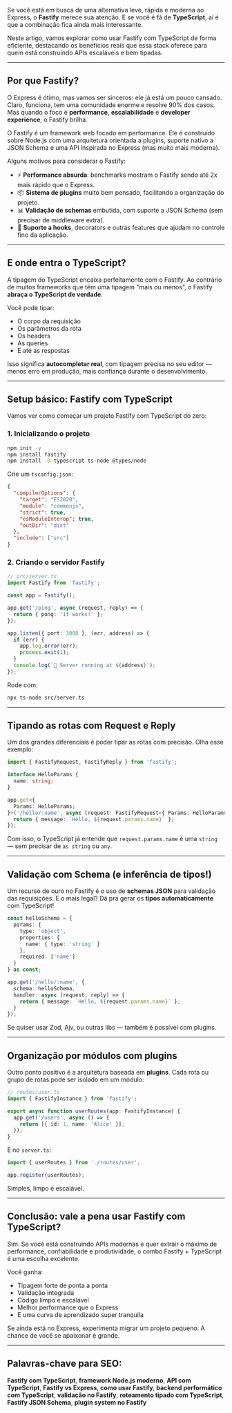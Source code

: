 Se você está em busca de uma alternativa leve, rápida e moderna ao Express, o **Fastify** merece sua atenção. E se você é fã de **TypeScript**, aí é que a combinação fica ainda mais interessante.

Neste artigo, vamos explorar como usar Fastify com TypeScript de forma eficiente, destacando os benefícios reais que essa stack oferece para quem está construindo APIs escaláveis e bem tipadas.

---

## Por que Fastify?

O Express é ótimo, mas vamos ser sinceros: ele já está um pouco cansado. Claro, funciona, tem uma comunidade enorme e resolve 90% dos casos. Mas quando o foco é **performance**, **escalabilidade** e **developer experience**, o Fastify brilha.

O Fastify é um framework web focado em performance. Ele é construído sobre Node.js com uma arquitetura orientada a plugins, suporte nativo a JSON Schema e uma API inspirada no Express (mas muito mais moderna).

Alguns motivos para considerar o Fastify:

- ⚡ **Performance absurda**: benchmarks mostram o Fastify sendo até 2x mais rápido que o Express.
- 📦 **Sistema de plugins** muito bem pensado, facilitando a organização do projeto.
- 📊 **Validação de schemas** embutida, com suporte a JSON Schema (sem precisar de middleware extra).
- 🔌 **Suporte a hooks**, decorators e outras features que ajudam no controle fino da aplicação.

---

## E onde entra o TypeScript?

A tipagem do TypeScript encaixa perfeitamente com o Fastify. Ao contrário de muitos frameworks que têm uma tipagem "mais ou menos", o Fastify **abraça o TypeScript de verdade**.

Você pode tipar:

- O corpo da requisição
- Os parâmetros da rota
- Os headers
- As queries
- E até as respostas

Isso significa **autocompletar real**, com tipagem precisa no seu editor — menos erro em produção, mais confiança durante o desenvolvimento.

---

## Setup básico: Fastify com TypeScript

Vamos ver como começar um projeto Fastify com TypeScript do zero:

### 1. Inicializando o projeto

```bash
npm init -y
npm install fastify
npm install -D typescript ts-node @types/node
```

Crie um `tsconfig.json`:

```json
{
  "compilerOptions": {
    "target": "ES2020",
    "module": "commonjs",
    "strict": true,
    "esModuleInterop": true,
    "outDir": "dist"
  },
  "include": ["src"]
}
```

### 2. Criando o servidor Fastify

```ts
// src/server.ts
import Fastify from 'fastify';

const app = Fastify();

app.get('/ping', async (request, reply) => {
  return { pong: 'it works!' };
});

app.listen({ port: 3000 }, (err, address) => {
  if (err) {
    app.log.error(err);
    process.exit(1);
  }
  console.log(`🚀 Server running at ${address}`);
});
```

Rode com:

```bash
npx ts-node src/server.ts
```

---

## Tipando as rotas com Request e Reply

Um dos grandes diferenciais é poder tipar as rotas com precisão. Olha esse exemplo:

```ts
import { FastifyRequest, FastifyReply } from 'fastify';

interface HelloParams {
  name: string;
}

app.get<{
  Params: HelloParams;
}>('/hello/:name', async (request: FastifyRequest<{ Params: HelloParams }>, reply: FastifyReply) => {
  return { message: `Hello, ${request.params.name}` };
});
```

Com isso, o TypeScript já entende que `request.params.name` é uma `string` — sem precisar de `as string` ou `any`.

---

## Validação com Schema (e inferência de tipos!)

Um recurso de ouro no Fastify é o uso de **schemas JSON** para validação das requisições. E o mais legal? Dá pra gerar os **tipos automaticamente** com TypeScript!

```ts
const helloSchema = {
  params: {
    type: 'object',
    properties: {
      name: { type: 'string' }
    },
    required: ['name']
  }
} as const;

app.get('/hello/:name', {
  schema: helloSchema,
  handler: async (request, reply) => {
    return { message: `Hello, ${request.params.name}` };
  }
});
```

Se quiser usar Zod, Ajv, ou outras libs — também é possível com plugins.

---

## Organização por módulos com plugins

Outro ponto positivo é a arquitetura baseada em **plugins**. Cada rota ou grupo de rotas pode ser isolado em um módulo:

```ts
// routes/user.ts
import { FastifyInstance } from 'fastify';

export async function userRoutes(app: FastifyInstance) {
  app.get('/users', async () => {
    return [{ id: 1, name: 'Alice' }];
  });
}
```

E no `server.ts`:

```ts
import { userRoutes } from './routes/user';

app.register(userRoutes);
```

Simples, limpo e escalável.

---

## Conclusão: vale a pena usar Fastify com TypeScript?

Sim. Se você está construindo APIs modernas e quer extrair o máximo de performance, confiabilidade e produtividade, o combo Fastify + TypeScript é uma escolha excelente.

Você ganha:

- Tipagem forte de ponta a ponta
- Validação integrada
- Código limpo e escalável
- Melhor performance que o Express
- E uma curva de aprendizado super tranquila

Se ainda está no Express, experimenta migrar um projeto pequeno. A chance de você se apaixonar é grande.

---

## Palavras-chave para SEO:

**Fastify com TypeScript**, **framework Node.js moderno**, **API com TypeScript**, **Fastify vs Express**, **como usar Fastify**, **backend performático com TypeScript**, **validação no Fastify**, **roteamento tipado com TypeScript**, **Fastify JSON Schema**, **plugin system no Fastify**
